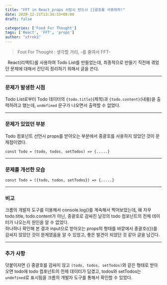 ```yaml
---
title: "FFT in React_props 서빙시 반드시 {}괄호를 사용하자!"
date: 2020-12-21T13:34:33+09:00
draft: false

categories: ['Food For Thought']
tags: ['React', 'FFT', 'props']
author: "xfrnk2"
---
```

> Foot For Thought : 생각할 거리, -를 줄여서 FFT-
  
&nbsp; React(리액트)를 사용하여 Todo List를 만들었는데, 최종적으로 만들기 직전에 겪었던 문제에 대해서 간단히 정리하기 위해서 글을 쓴다.
  
---
### 문제가 발생한 시점
Todo List로부터 Todo 데이터의 `{todo.title}`(제목)과 `{todo.content}`(내용)을 출력하려고 했는데, `undefined` 문구가 나오면서 출력할 수 없었다.
   
---
### 문제가 있었던 부분
Todo 컴포넌트 선언시 props를 받아오는 부분에서 중괄호를 사용하지 않았던 것이 문제점이였다.
~~~
const Todo = (todo, todos, setTodos) => {.....}
~~~
  
---
### 문제를 개선한 모습
~~~
const Todo = ({todo, todos, setTodos}) => {.....}
~~~
  
---
### 비고
크롬의 개발자 도구를 이용해서 console.log()를 계속해서 찍어보았는데, 왜 자꾸 todo.title, todo.content가 아닌, 중괄호로 감싸진 날것의 todo 컴포넌트의 전체 데이터가 나오는지 원인을 알 수 없었다.  
하나하나 확인해 본 결과 input으로 받아오는 props의 형태를 바깥에서 중괄호({})를 감싸지 않았던 것이 문제였음을 알 수 있었고, 좋은 발견이 되었던 것 같아 글을 남긴다.  
  
---
### 추가 사항
덧붙이자면 {} 중괄호를 감싸지 않고 `(todo, todos, setTodos)`와 같은 형태로 받아오면 todo에 todo 컴포넌트의 전체 데이터가 담겼고, todos와 setTodos는 `undefined`로 표시됨을 크롬의 개발자 도구를 통해서 확인할 수 있었다.
